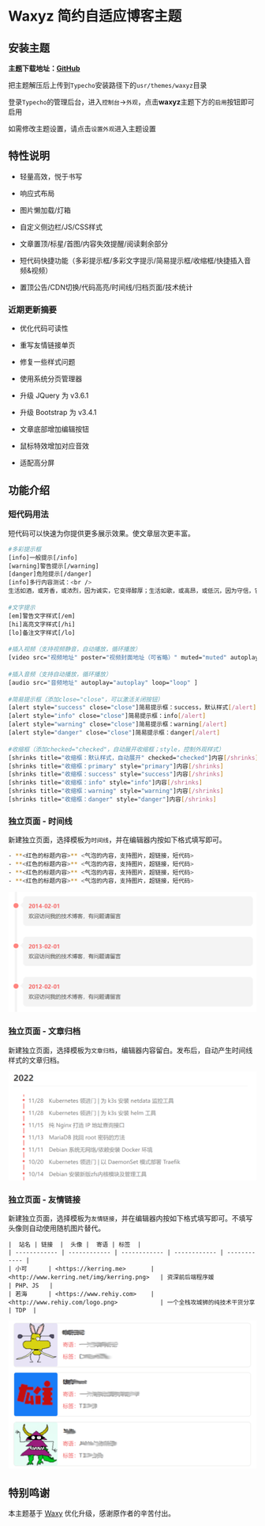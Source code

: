 # Waxyz 简约自适应博客主题

## 安装主题

**主题下载地址：[GitHub](https://github.com/rehiy/typecho-theme-waxyz/archive/refs/heads/master.zip)**

把主题解压后上传到`Typecho`安装路径下的`usr/themes/waxyz`目录

登录`Typecho`的管理后台，进入`控制台`->`外观`，点击**waxyz**主题下方的`启用`按钮即可启用

如需修改主题设置，请点击`设置外观`进入主题设置

## 特性说明

- 轻量高效，悦于书写

- 响应式布局

- 图片懒加载/灯箱

- 自定义侧边栏/JS/CSS样式

- 文章置顶/标星/首图/内容失效提醒/阅读剩余部分

- 短代码快捷功能（多彩提示框/多彩文字提示/简易提示框/收缩框/快捷插入音频&视频）

- 置顶公告/CDN切换/代码高亮/时间线/归档页面/技术统计

### 近期更新摘要

- 优化代码可读性

- 重写友情链接单页

- 修复一些样式问题

- 使用系统分页管理器

- 升级 JQuery 为 v3.6.1

- 升级 Bootstrap 为 v3.4.1

- 文章底部增加编辑按钮

- 鼠标特效增加对应音效

- 适配高分屏

## 功能介绍

### 短代码用法

短代码可以快速为你提供更多展示效果。使文章层次更丰富。

```bash
#多彩提示框
[info]一般提示[/info]
[warning]警告提示[/warning]
[danger]危险提示[/danger]
[info]多行内容测试：<br />
生活如酒，或芳香，或浓烈，因为诚实，它变得醇厚；生活如歌，或高昂，或低沉，因为守信，它变得悦耳； 生活如画，或明丽，或素雅，因为诚信，它变得美丽。[/info]

#文字提示
[em]警告文字样式[/em]
[hi]高亮文字样式[/hi]
[lo]备注文字样式[/lo]

#插入视频（支持视频静音，自动播放，循环播放）
[video src="视频地址" poster="视频封面地址（可省略）" muted="muted" autoplay="autoplay" loop="loop" ]

#插入音频（支持自动播放，循环播放）
[audio src="音频地址" autoplay="autoplay" loop="loop" ]

#简易提示框（添加close="close"，可以激活关闭按钮）
[alert style="success" close="close"]简易提示框：success，默认样式[/alert]
[alert style="info" close="close"]简易提示框：info[/alert]
[alert style="warning" close="close"]简易提示框：warning[/alert]
[alert style="danger" close="close"]简易提示框：danger[/alert]

#收缩框（添加checked="checked"，自动展开收缩框；style，控制外观样式）
[shrinks title="收缩框：默认样式，自动展开" checked="checked"]内容[/shrinks]
[shrinks title="收缩框：primary" style="primary"]内容[/shrinks]
[shrinks title="收缩框：success" style="success"]内容[/shrinks]
[shrinks title="收缩框：info" style="info"]内容[/shrinks]
[shrinks title="收缩框：warning" style="warning"]内容[/shrinks]
[shrinks title="收缩框：danger" style="danger"]内容[/shrinks]

```

### 独立页面 - 时间线

新建独立页面，选择模板为`时间线`，并在编辑器内按如下格式填写即可。

```bash
- **<红色的标题内容>** <气泡的内容，支持图片，超链接，短代码>
- **<红色的标题内容>** <气泡的内容，支持图片，超链接，短代码>
- **<红色的标题内容>** <气泡的内容，支持图片，超链接，短代码>
- **<红色的标题内容>** <气泡的内容，支持图片，超链接，短代码>
```

![page_timeline](preview/page_timeline.png)

### 独立页面 - 文章归档

新建独立页面，选择模板为`文章归档`，编辑器内容留白。发布后，自动产生时间线样式的文章归档。

![page_timeline](preview/page_archiver.png)

### 独立页面 - 友情链接

新建独立页面，选择模板为`友情链接`，并在编辑器内按如下格式填写即可。不填写头像则自动使用随机图片替代。

```text
|  站名 | 链接  |  头像 |  寄语 | 标签  |
| ------------ | ------------ | ------------ | ------------ | ------------ |
| 小可      | <https://kerring.me>       |  <http://www.kerring.net/img/kerring.png>   | 资深前后端程序媛                | PHP、JS   |
| 若海      | <https://www.rehiy.com>    |  <http://www.rehiy.com/logo.png>            | 一个全栈攻城狮的纯技术干货分享    | TDP  |

```

![page_friends.png](preview/page_friends.png)

## 特别鸣谢

本主题基于 [Waxy](https://github.com/dingzd1995/typecho-theme-waxy) 优化升级，感谢原作者的辛苦付出。
